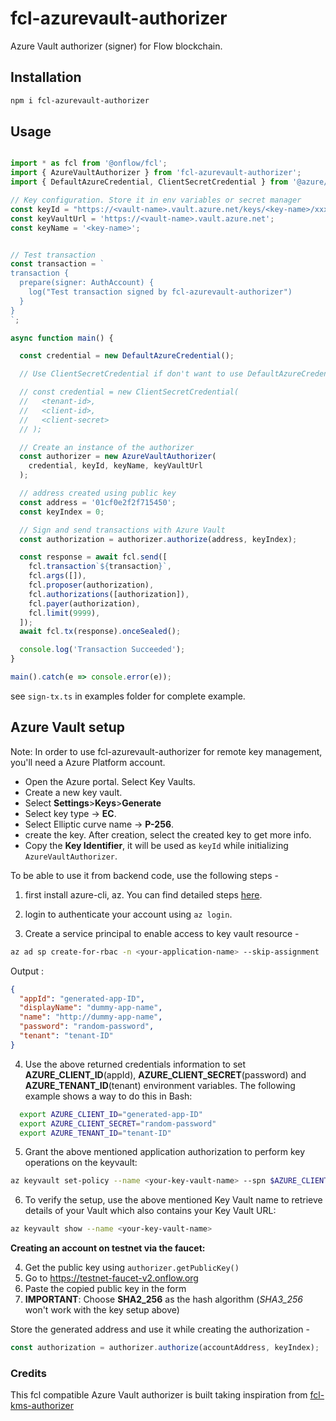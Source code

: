 # fcl-azurevault-authorizer

Azure Vault authorizer (signer) for Flow blockchain.


## Installation

```bash
npm i fcl-azurevault-authorizer
```

## Usage 

```js

import * as fcl from '@onflow/fcl';
import { AzureVaultAuthorizer } from 'fcl-azurevault-authorizer';
import { DefaultAzureCredential, ClientSecretCredential } from '@azure/identity';

// Key configuration. Store it in env variables or secret manager
const keyId = "https://<vault-name>.vault.azure.net/keys/<key-name>/xxxxxxxxxxxxxxxx";
const keyVaultUrl = 'https://<vault-name>.vault.azure.net';
const keyName = '<key-name>';


// Test transaction
const transaction = `
transaction {
  prepare(signer: AuthAccount) {
    log("Test transaction signed by fcl-azurevault-authorizer")
  }
}
`;

async function main() {

  const credential = new DefaultAzureCredential();

  // Use ClientSecretCredential if don't want to use DefaultAzureCredential

  // const credential = new ClientSecretCredential(
  //   <tenant-id>,
  //   <client-id>,
  //   <client-secret>
  // );

  // Create an instance of the authorizer
  const authorizer = new AzureVaultAuthorizer(
    credential, keyId, keyName, keyVaultUrl
  );

  // address created using public key 
  const address = '01cf0e2f2f715450';
  const keyIndex = 0;

  // Sign and send transactions with Azure Vault
  const authorization = authorizer.authorize(address, keyIndex);

  const response = await fcl.send([
    fcl.transaction`${transaction}`,
    fcl.args([]),
    fcl.proposer(authorization),
    fcl.authorizations([authorization]),
    fcl.payer(authorization),
    fcl.limit(9999),
  ]);
  await fcl.tx(response).onceSealed();

  console.log('Transaction Succeeded');
}

main().catch(e => console.error(e));
```

see `sign-tx.ts` in examples folder for complete example.

## Azure Vault setup

Note: In order to use fcl-azurevault-authorizer for remote key management, you'll need a Azure Platform account.

- Open the Azure portal. Select Key Vaults. 
- Create a new key vault. 
- Select **Settings**>**Keys**>**Generate**
- Select key type -> **EC**.
- Select Elliptic curve name -> **P-256**.
- create the key. After creation, select the created key to get more info. 
- Copy the **Key Identifier**, it will be used as `keyId` while initializing `AzureVaultAuthorizer`.

To be able to use it from backend code, use the following steps - 

1. first install azure-cli, az. You can find detailed steps <a href="https://docs.microsoft.com/en-us/cli/azure/install-azure-cli">here</a>. 

2. login to authenticate your account using `az login`.

3. Create a service principal to enable access to key vault resource - 
```bash
az ad sp create-for-rbac -n <your-application-name> --skip-assignment
```

Output : 
```json
{
  "appId": "generated-app-ID",
  "displayName": "dummy-app-name",
  "name": "http://dummy-app-name",
  "password": "random-password",
  "tenant": "tenant-ID"
}
```

4. Use the above returned credentials information to set **AZURE_CLIENT_ID**(appId), **AZURE_CLIENT_SECRET**(password) and **AZURE_TENANT_ID**(tenant) environment variables. The following example shows a way to do this in Bash:
```bash
  export AZURE_CLIENT_ID="generated-app-ID"
  export AZURE_CLIENT_SECRET="random-password"
  export AZURE_TENANT_ID="tenant-ID"
```

5. Grant the above mentioned application authorization to perform key operations on the keyvault:
```bash
az keyvault set-policy --name <your-key-vault-name> --spn $AZURE_CLIENT_ID --key-permissions backup create get import list sign verify
```

6. To verify the setup, use the above mentioned Key Vault name to retrieve details of your Vault which also contains your Key Vault URL:
```bash
az keyvault show --name <your-key-vault-name>
```


**Creating an account on testnet via the faucet:**

4. Get the public key using `authorizer.getPublicKey()`
5. Go to https://testnet-faucet-v2.onflow.org
6. Paste the copied public key in the form
7. **IMPORTANT**: Choose **SHA2_256** as the hash algorithm (_SHA3_256_ won't work with the key setup above)

Store the generated address and use it while creating the authorization - 
```js
const authorization = authorizer.authorize(accountAddress, keyIndex);
```

### Credits 
This fcl compatible Azure Vault authorizer is built taking inspiration from <a href="https://github.com/doublejumptokyo/fcl-kms-authorizer">fcl-kms-authorizer</a>